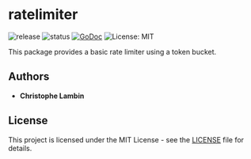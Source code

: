 # ratelimiter
![release](https://codeberg.org/clambin/ratelimiter/badges/release.svg)
![status](https://codeberg.org/clambin/ratelimiter/badges/workflows/test.yaml/badge.svg)
[![GoDoc](https://godoc.org/codeberg.org/clambin/ratelimiter?status.svg)](https://godoc.org/codeberg.org/clambin/ratelimiter)
![License: MIT](https://img.shields.io/badge/License-MIT-blue.svg)

This package provides a basic rate limiter using a token bucket.

## Authors

* **Christophe Lambin**

## License

This project is licensed under the MIT License - see the [LICENSE](LICENSE.md) file for details.